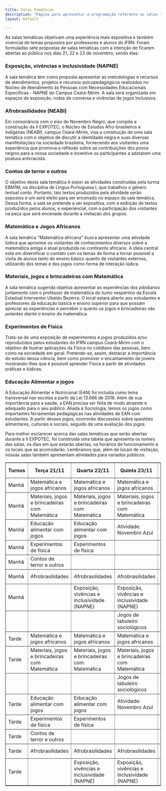 ```yaml
---
title: Salas Temáticas
description: "Página para apresentar a programação referente as salas temáticas do evento"
layout: Default

---
```




As salas temáticas objetivam uma experiência mais expositiva e também vivencial de temas propostos por professores e alunos do IFRN. Foram formuladas sete propostas de salas temáticas com a intenção de ficarem abertas ao público nos dias 21, 22 e 23 de novembro, sendo elas:

### Exposição, vivências e inclusividade (NAPNE)
A sala temática tem como proposta apresentar as metodologias e recursos de atendimentos, projetos e recursos psicopedagógicos realizados no Núcleo de Atendimento às Pessoas com Necessidades Educacionais Específicas - NAPNE do Campus Ceará-Mirim. A sala será organizada em espaços de exposição, rodas de conversa e vivências de jogos inclusivos.

### Afrobrasilidades (NEABI)
Em consonância com o eixo do Novembro Negro, que compõe a construção da II EXPOTEC, o Núcleo de Estudos Afro-brasileiros e Indígenas (NEABI), campus Ceará-Mirim, visa a construção de uma sala temática com o objetivo de discutir a identidade negra e suas diversas manifestações na sociedade brasileira, fornecendo aos visitantes uma experiência que promova a reflexão sobre as contribuições dos povos negros para a nossa sociedade e incentive os participantes a adotarem uma postura antirracista.

### Contos de terror e outros
O objetivo desta sala temática é expor as atividades construídas pela turma EBM1M, na disciplina de Língua Portuguesa I, que trabalhou o gênero textual conto. Portanto, tais textos produzidos pela atividade serão expostos e um será eleito para ser encenado no espaço da sala temática. Dessa forma, a sala se pretende a ser expositiva, com a exibição de textos produzidos pelos alunos, e experiencial, com a participação dos visitantes na peça que será encenada durante a visitação dos grupos.

### Matemática e Jogos Africanos
A sala temática "Matemática africana" busca apresentar uma atividade lúdica que aproxime os visitantes de conhecimentos diversos sobre a matemática antiga e atual produzida no continente africano. A ideia central está em diversificar o contato com os temas de forma a tornar possível a visita de alunos tanto do ensino básico quanto de visitantes externos, utilizando dos temas e dos jogos como forma de interação lúdica.

### Materiais, jogos e brincadeiras com Matemática
A sala temática sugerida objetiva apresentar as experiências dos pibidianos juntamente com o professor de matemática do turno vespertino da Escola Estadual Interventor Ubaldo Bezerra. O local estará aberto aos estudantes e professores da educação básica e ensino superior para que possam apreciar as experiências e perceber o quanto os jogos e brincadeiras são potentes diante o ensino de matemática.

### Experimentos de Física
Trata-se de uma exposição de experimentos e jogos produzidos e/ou reproduzidos pelos estudantes do IFRN campus Ceará-Mirim com o objetivo de ilustrar aplicações da Física no cotidiano das pessoas, bem como na sociedade em geral. Pretende-se, assim, destacar a importância do estudo dessa ciência, bem como promover o encantamento de jovens mostrando-lhes que é possível aprender Física a partir de atividades práticas e lúdicas.

### Educação Alimentar e jogos
A Educação Alimentar e Nutricional (EAN) foi incluída como tema transversal nas escolas a partir da Lei 13.666 de 2018. Além de sua importância para a saúde, a EAN precisa ser feita de modo atraente e adequado para o seu público. Aliada à Sociologia, temos os jogos como importantes ferramentas pedagógicas nas atividades de EAN com estudantes. A partir desses jogos, ocorrerão discussões sobre questões alimentares, culturais e sociais, seguido de uma avaliação dos jogos.

Para melhor esclarecer acerca das salas temáticas que serão abertas durante a II EXPOTEC, foi construída uma tabela que apresenta os nomes das salas, os dias em que estarão abertas, os horários de funcionamento e os locais que as acomodarão. Lembramos que, além de locais de visitação, nossas salas também apresentam atividades para variados públicos.


<table border="1">
    <thead>
        <tr>
            <th>Turnos</th>
            <th>Terça 21/11</th>
            <th>Quarta 22/11</th>
            <th>Quinta 23/11</th>
            <th>Espaço físico</th>
            <th>Andar</th>
        </tr>
    </thead>
    <tbody>
        <tr>
            <td>Manhã</td>
            <td>Matemática e jogos africanos</td>
            <td>Matemática e jogos africanos</td>
            <td>Matemática e jogos africanos</td>
            <td>P103</td>
            <td>1º andar</td>
        </tr>
        <tr>
            <td>Manhã</td>
            <td>Materiais, jogos e brincadeiras com Matemática</td>
            <td>Materiais, jogos e brincadeiras com Matemática</td>
            <td>Materiais, jogos e brincadeiras com Matemática</td>
            <td>P104</td>
            <td>1º andar</td>
        </tr>
        <tr>
            <td>Manhã</td>
            <td>Educação alimentar com jogos</td>
            <td>Educação alimentar com jogos</td>
            <td>Atividade: Novembro Azul</td>
            <td>P015</td>
            <td>Térreo</td>
        </tr>
        <tr>
            <td>Manhã</td>
            <td>Experimentos de física</td>
            <td>Experimentos de física</td>
            <td></td>
            <td>P105</td>
            <td>1º andar</td>
        </tr>
        <tr>
            <td>Manhã</td>
            <td>Contos de terror e outros</td>
            <td></td>
            <td></td>
            <td>P106</td>
            <td>1º andar</td>
        </tr>
        <tr>
            <td>Manhã</td>
            <td>Afrobrasilidades</td>
            <td>Afrobrasilidades</td>
            <td>Afrobrasilidades</td>
            <td>P112</td>
            <td>1º andar</td>
        </tr>
        <tr>
            <td>Manhã</td>
            <td></td>
            <td>Exposição, vivências e inclusividade (NAPNE)</td>
            <td>Exposição, vivências e inclusividade (NAPNE)</td>
            <td>P021</td>
            <td>Térreo</td>
        </tr>
        <tr>
            <td></td>
            <td></td>
            <td></td>
            <td>Jogos de tabuleiro sociológicos</td>
            <td>P107</td>
            <td>1º andar</td>
        </tr>
        <tr>
            <td>Tarde</td>
            <td>Matemática e jogos africanos</td>
            <td>Matemática e jogos africanos</td>
            <td>Matemática e jogos africanos</td>
            <td>P103</td>
            <td>1º andar</td>
        </tr>
        <tr>
            <td>Tarde</td>
            <td>Materiais, jogos e brincadeiras com Matemática</td>
            <td>Materiais, jogos e brincadeiras com Matemática</td>
            <td>Materiais, jogos e brincadeiras com Matemática</td>
            <td>P104</td>
            <td>1º andar</td>
        </tr>
        <tr>
            <td></td>
            <td></td>
            <td></td>
            <td>Jogos de tabuleiro sociológicos</td>
            <td>P107</td>
            <td>1º andar</td>
        </tr>
        <tr>
            <td>Tarde</td>
            <td>Educação alimentar com jogos</td>
            <td>Educação alimentar com jogos</td>
            <td>Atividade: Novembro Azul</td>
            <td>P015</td>
            <td>Térreo</td>
        </tr>
        <tr>
            <td>Tarde</td>
            <td>Experimentos de física</td>
            <td>Experimentos de física</td>
            <td></td>
            <td>P105</td>
            <td>1º andar</td>
        </tr>
        <tr>
            <td>Tarde</td>
            <td>Contos de terror e outros</td>
            <td></td>
            <td></td>
            <td>P106</td>
            <td>1º andar</td>
        </tr>
        <tr>
            <td>Tarde</td>
            <td>Afrobrasilidades</td>
            <td>Afrobrasilidades</td>
            <td>Afrobrasilidades</td>
            <td>P112</td>
            <td>1º andar</td>
        </tr>
        <tr>
            <td>Tarde</td>
            <td></td>
            <td>Exposição, vivências e inclusividade (NAPNE)</td>
            <td>Exposição, vivências e inclusividade (NAPNE)</td>
            <td>P021</td>
            <td>Térreo</td>
        </tr>
    </tbody>
</table>